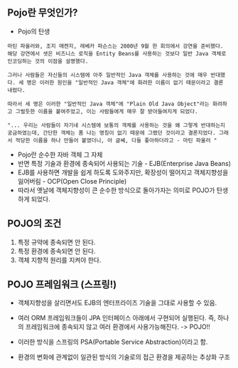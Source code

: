## Pojo란 무엇인가?

* Pojo의 탄생
```
마틴 파울러와, 조지 매켄지, 레베카 파슨스는 2000년 9월 한 회의에서 강연을 준비했다. 해당 강연에서 셋은 비즈니스 로직을 Entity Beans를 사용하는 것보다 일반 Java 객체로 인코딩하는 것의 이점을 설명했다.

그러나 사람들은 자신들의 시스템에 아주 일반적인 Java 객체를 사용하는 것에 매우 반대했다. 세 명은 이러한 원인을 "일반적인 Java 객체"에 화려한 이름이 없기 때문이라고 결론 내렸다.

따라서 세 명은 이러한 "일반적인 Java 객체"에 "Plain Old Java Object"라는 화려하고 그럴듯한 이름을 붙여주었고, 이는 사람들에게 매우 잘 받아들여지게 되었다.

"... 우리는 사람들이 자기네 시스템에 보통의 객체를 사용하는 것을 왜 그렇게 반대하는지 궁금하였는데, 간단한 객체는 폼 나는 명칭이 없기 때문에 그랬던 것이라고 결론지었다. 그래서 적당한 이름을 하나 만들어 붙였더니, 아 글쎄, 다들 좋아하더라고 - 마틴 파울러 "
```

* Pojo란 순수한 자바 객체 그 자체
* 반면 특정 기술과 환경에 종속되어 사용되는 기술 - EJB(Enterprise Java Beans)
* EJB를 사용하면 개발을 쉽게 하도록 도와주지만, 확장성이 떨어지고 객체지향성을 잃어버림 - OCP(Open Close Principle)
* 따라서 옛날에 객체지향성이 큰 순수한 방식으로 돌아가자는 의미로 POJO가 탄생하게 되었다.


## POJO의 조건

1. 특정 규약에 종속되면 안 된다.
2. 특정 환경에 종속되면 안 된다.
3. 객체 지향적 원리를 지켜야 한다.


## POJO 프레임워크 (스프링!)
* 객체지향성을 살리면서도 EJB의 엔터프라이즈 기술을 그대로 사용할 수 있음.
* 여러 ORM 프레임워크들이 JPA 인터페이스 아래에서 구현되어 실행된다. 즉, 하나의 프레임워크에 종속되지 않고 여러 환경에서 사용가능해진다. -> POJO!!

* 이러한 방식을 스프링의 PSA(Portable Service Abstraction)이라고 함.
* 환경의 변화에 관계없이 일관된 방식의 기술로의 접근 환경을 제공하는 추상화 구조


